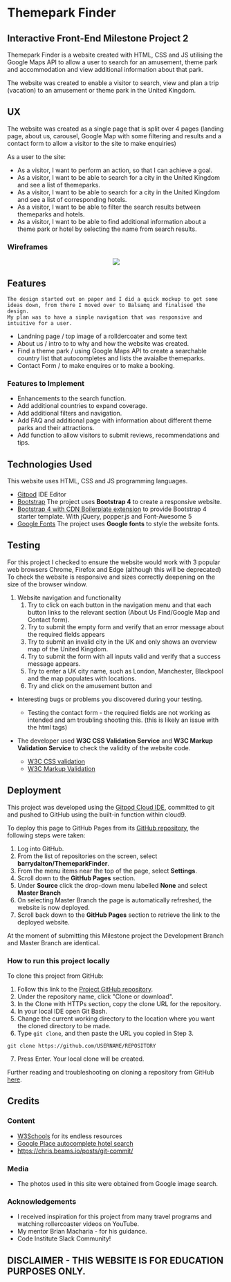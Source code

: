 

# Themepark Finder
## Interactive Front-End Milestone Project 2 

Themepark Finder is a website created with HTML, CSS and JS utilising the Google Maps API to allow a user to search for an amusement, theme park and accommodation and view additional information about that park.

The website was created to enable a visitor to search, view and plan a trip (vacation) to an amusement or theme park in the United Kingdom.


 
## UX
 
The website was created as a single page that is split over 4 pages (landing page, about us, carousel, Google Map with some filtering and results and a contact form to allow a visitor to the site to make enquiries)

As a user to the site:
- As a visitor, I want to perform an action, so that I can achieve a goal.
- As a visitor, I want to be able to search for a city in the United Kingdom and see a list of themeparks.
- As a visitor, I want to be able to search for a city in the United Kingdom and see a list of corresponding hotels.
- As a visitor, I want to be able to filter the search results between themeparks and hotels.
- As a visitor, I want to be able to find additional information about a theme park or hotel by selecting the name from search results.


### Wireframes

<div style="text-align:center;">
<img src="https://i.imgur.com/DnUcEZ8.png"></img>
</div>


## Features

    The design started out on paper and I did a quick mockup to get some ideas down, from there I moved over to Balsamq and finalised the design.
    My plan was to have a simple navigation that was responsive and intuitive for a user. 

- Landning page / top image of a rolldercoater and some text
- About us / intro to to why and how the website was created.
- Find a theme park / using Google Maps API to create a searchable country list that autocompletes and lists the avaialbe themeparks.
- Contact Form / to make enquires or to make a booking.

### Features to Implement
- Enhancements to the search function.
- Add additional countries to expand coverage.
- Add additional filters and navigation.
- Add FAQ and additional page with information about different theme parks and their attractions.
- Add function to allow visitors to submit reviews, recommendations and tips.


## Technologies Used

This website uses HTML, CSS and JS programming languages.

- [Gitpod](https://www.https://www.gitpod.io/) IDE Editor
- [Bootstrap](https://www.https://getbootstrap.com/) The project uses **Bootstrap 4** to create a responsive website.
- [Bootstrap 4 with CDN Boilerplate extension](https://www.https://github.com/Eventyret/vscode-bcdn/) to provide Bootstrap 4 starter template. With jQuery, popper.js and Font-Awesome 5
- [Google Fonts](https://fonts.google.com/) The project uses **Google fonts** to style the website fonts.



## Testing

For this project I checked to ensure the website would work with 3 popular web browsers Chrome, Firefox and Edge (although this will be deprecated)
To check the website is responsive and sizes correctly deepening on the size of the browser window.

1. Website navigation and functionality 
    1. Try to click on each button in the navigation menu and that each button links to the relevant section (About Us Find/Google Map and Contact form).
    2. Try to submit the empty form and verify that an error message about the required fields appears
    3. Try to submit an invalid city in the UK and only shows an overview map of the United Kingdom.
    4. Try to submit the form with all inputs valid and verify that a success message appears.
    5. Try to enter a UK city name, such as London, Manchester, Blackpool and the map populates with locations.
    6. Try and click on the amusement button and 

- Interesting bugs or problems you discovered during your testing.
    - Testing the contact form - the required fields are not working as intended and am troubling shooting this. (this is likely an issue with the html tags)
    
- The developer used **W3C CSS Validation Service** and **W3C  Markup Validation Service** to check the validity of the website code.
    - [W3C CSS validation](https://jigsaw.w3.org/css-validator/)
    - [W3C Markup Validation]( https://validator.w3.org/)
    

## Deployment

This project was developed using the [Gitpod Cloud IDE](https://gitpod.io/), committed to git and pushed to GitHub using the built-in function within cloud9. 

To deploy this page to GitHub Pages from its [GitHub repository](https://barrydalton.github.io/ThemeparkFinder/), the following steps were taken: 
1. Log into GitHub. 
2. From the list of repositories on the screen, select **barrydalton/ThemeparkFinder**.
3. From the menu items near the top of the page, select **Settings**.
4. Scroll down to the **GitHub Pages** section.
5. Under **Source** click the drop-down menu labelled **None** and select **Master Branch**
6. On selecting Master Branch the page is automatically refreshed, the website is now deployed. 
7. Scroll back down to the **GitHub Pages** section to retrieve the link to the deployed website.

At the moment of submitting this Milestone project the Development Branch and Master Branch are identical. 

### How to run this project locally

To clone this project from GitHub:
1. Follow this link to the [Project GitHub repository](https://barrydalton.github.io/ThemeparkFinder/).
2. Under the repository name, click "Clone or download".
3. In the Clone with HTTPs section, copy the clone URL for the repository. 
4. In your local IDE open Git Bash.
5. Change the current working directory to the location where you want the cloned directory to be made.
6. Type ```git clone```, and then paste the URL you copied in Step 3.
```console
git clone https://github.com/USERNAME/REPOSITORY
```
7. Press Enter. Your local clone will be created.

Further reading and troubleshooting on cloning a repository from GitHub [here](https://help.github.com/en/articles/cloning-a-repository).


## Credits

### Content
- [W3Schools](https://www.w3schools.com/) for its endless resources
- [Google Place autocomplete hotel search](https://developers.google.com/maps/documentation/javascript/examples/places-autocomplete-hotelsearch)
- https://chris.beams.io/posts/git-commit/ 

### Media
- The photos used in this site were obtained from Google image search.

### Acknowledgements

- I received inspiration for this project from many travel programs and watching rollercoaster videos on YouTube.
- My mentor Brian Macharia - for his guidance.
- Code Institute Slack Community!




## DISCLAIMER - THIS WEBSITE IS FOR EDUCATION PURPOSES ONLY.
